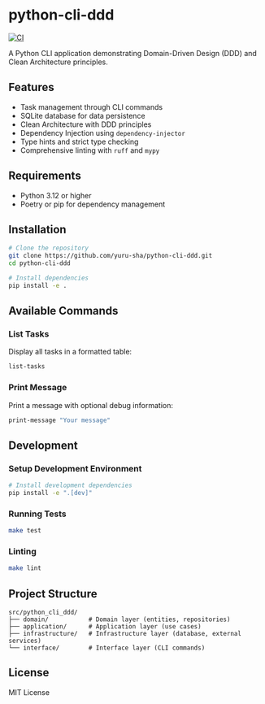 # python-cli-ddd

[![CI](https://github.com/yuru-sha/python-cli-ddd/actions/workflows/ci.yml/badge.svg)](https://github.com/yuru-sha/python-cli-ddd/actions/workflows/ci.yml)

A Python CLI application demonstrating Domain-Driven Design (DDD) and Clean Architecture principles.

## Features

- Task management through CLI commands
- SQLite database for data persistence
- Clean Architecture with DDD principles
- Dependency Injection using `dependency-injector`
- Type hints and strict type checking
- Comprehensive linting with `ruff` and `mypy`

## Requirements

- Python 3.12 or higher
- Poetry or pip for dependency management

## Installation

```bash
# Clone the repository
git clone https://github.com/yuru-sha/python-cli-ddd.git
cd python-cli-ddd

# Install dependencies
pip install -e .
```

## Available Commands

### List Tasks
Display all tasks in a formatted table:
```bash
list-tasks
```

### Print Message
Print a message with optional debug information:
```bash
print-message "Your message"
```

## Development

### Setup Development Environment

```bash
# Install development dependencies
pip install -e ".[dev]"
```

### Running Tests

```bash
make test
```

### Linting

```bash
make lint
```

## Project Structure

```
src/python_cli_ddd/
├── domain/           # Domain layer (entities, repositories)
├── application/      # Application layer (use cases)
├── infrastructure/   # Infrastructure layer (database, external services)
└── interface/        # Interface layer (CLI commands)
```

## License

MIT License